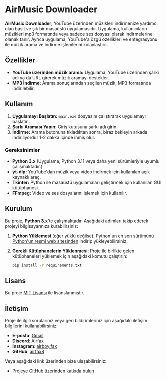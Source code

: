 # AirMusic Downloader

**AirMusic Downloader**; YouTube üzerinden müzikleri indirmenize yardımcı olan basit ve şık bir masaüstü uygulamasıdır. Uygulama, kullanıcıların müzikleri mp3 formatında veya sadece ses dosyası olarak indirmelerine olanak tanır. Ayrıca uygulama, YouTube'a özgü özellikleri ve entegrasyonu ile müzik arama ve indirme işlemlerini kolaylaştırır.

## Özellikler

- **YouTube üzerinden müzik arama:** Uygulama, YouTube üzerinden şarkı adı ya da URL girerek müzik aramayı destekler.
- **MP3 İndirme:** Arama sonuçlarından seçilen müzik, MP3 formatında indirilebilir.
## Kullanım

1. **Uygulamayı Başlatın:** `main.exe` dosyasını çalıştırarak uygulamayı başlatın.
2. **Şarkı Araması Yapın:** Giriş kutusuna şarkı adı girin.
3. **İndirme:** Arama butonuna tıkladıktan sonra, biraz bekleyin arkada indiriliyordur 1-2 dakka içinde inmiş olur.

### Gereksinimler

- **Python 3.x** (Uygulama, Python 3.11 veya daha yeni sürümleriyle uyumlu çalışmaktadır.)
- **yt-dlp:** YouTube'dan müzik veya video indirmek için kullanılan açık kaynaklı araç.
- **Tkinter:** Python ile masaüstü uygulamaları geliştirmek için kullanılan GUI kütüphanesi.
- **FFmpeg:** Video ve ses dosyalarını işlemek için kullanılır.

## Kurulum

Bu proje, **Python 3.x**'te çalışmaktadır. Aşağıdaki adımları takip ederek projeyi bilgisayarınıza kurabilirsiniz:

1. **Python Yüklemesi** (eğer yüklü değilse):
   Python'un en son sürümünü [Python'un resmi web sitesinden](https://www.python.org/downloads/) indirip yükleyebilirsiniz.

2. **Gerekli Kütüphanelerin Yüklenmesi**:
   Proje ile birlikte gelen kütüphaneleri yüklemek için aşağıdaki komutu çalıştırın:
   ```bash
   pip install -r requirements.txt

## Lisans

Bu proje [MIT Lisansı](https://opensource.org/licenses/MIT) ile lisanslanmıştır.


## İletişim

Proje ile ilgili sorularınız veya geri bildirimleriniz için aşağıdaki iletişim bilgilerini kullanabilirsiniz:

- **E-posta**: [Gmail](mailto:mmuhammedmelih@gmail.com)
- **Discord**: [Airfax](https://discord.com/users/837953203197968414) 
- **Instagram**: [airboy.fax](https://www.instagram.com/airboy.fax) 
- **GitHub**: [airfax8](https://github.com/airfax8)

Veya aşağıdaki link üzerinden bize ulaşabilirsiniz:
- [Projeye GitHub üzerinden katkıda bulun](https://github.com/airfax8/AirMusic-Downloader)

